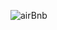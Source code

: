 ![airBnb](https://user-images.githubusercontent.com/93679996/168811260-07ba6bf7-c88d-4db8-875a-643aa84546ec.JPG)





